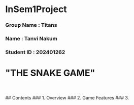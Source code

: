 # InSem1Project

### Group Name : Titans
### Name : Tanvi Nakum
### Student ID : 202401262

# "THE SNAKE GAME"
<br>
<br>
## Contents
### 1. Overview
### 2. Game Features
### 3. 

